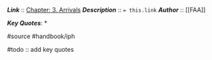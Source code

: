 ***Link***      :: [Chapter: 3. Arrivals](https://www.faa.gov/sites/faa.gov/files/regulations_policies/handbooks_manuals/aviation/instrument_procedures_handbook/FAA-H-8083-16B_Chapter_3.pdf)
***Description***      :: `= this.link`
***Author*** :: [[FAA]]

***Key Quotes***:
* 

#source #handbook/iph 

#todo :: add key quotes
